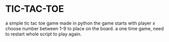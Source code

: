 # TIC-TAC-TOE
a simple tic tac toe game made in python
the game starts with player x
choose number between 1-9 to place on the board.
a one time game, need to restart whole script to play again.
